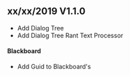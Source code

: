 
## xx/xx/2019 V1.1.0

- Add Dialog Tree
- Add Dialog Tree Rant Text Processor

#### Blackboard

- Add Guid to Blackboard's

